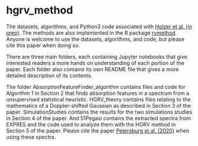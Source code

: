 # hgrv_method
The datasets, algorithms, and Python3 code associated with [Holzer et al. (in prep)](https://arxiv.org/abs/2005.14083). The methods are also implemented in the R package [rvmethod](https://CRAN.R-project.org/package=rvmethod). Anyone is welcome to use the datasets, algorithms, and code, but please cite this paper when doing so.

There are three main folders, each containing Jupyter notebooks that give interested readers a more hands on understanding of each portion of the paper. Each folder also contains its own README file that gives a more detailed description of its contents. 

The folder AbsorptionFeatureFinder_algorithm contains files and code for Algorithm 1 in Section 2 that finds absorption features in a spectrum from a unsupervised statistical heuristic. HGRV_theory contains files relating to the mathematics of a Doppler-shifted Gaussian as described in Section 3 of the paper. SimulationStudies contains the results for the two simulations studies in Section 4 of the paper. And 51Pegasi contains the extracted spectra from EXPRES and the code used to analyze them with the HGRV method in Section 5 of the paper. Please cite the paper [Petersburg et al. (2020)](https://arxiv.org/abs/2003.08851) when using these spectra.
